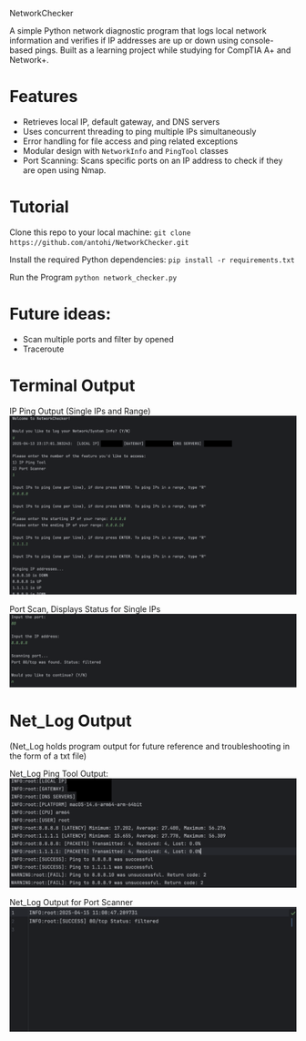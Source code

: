 NetworkChecker

A simple Python network diagnostic program that logs local network information and verifies if IP addresses are up or down using console-based pings. Built as a learning project while studying for CompTIA A+ and Network+.


# Features

- Retrieves local IP, default gateway, and DNS servers
- Uses concurrent threading to ping multiple IPs simultaneously
- Error handling for file access and ping related exceptions
- Modular design with `NetworkInfo` and `PingTool` classes
- Port Scanning: Scans specific ports on an IP address to check if they are open using Nmap.


# Tutorial

Clone this repo to your local machine:
`git clone https://github.com/antohi/NetworkChecker.git`

Install the required Python dependencies:
`pip install -r requirements.txt`

Run the Program
`python network_checker.py`

# Future ideas: 
- Scan multiple ports and filter by opened
- Traceroute
  
# Terminal Output 
IP Ping Output (Single IPs and Range)
![Scan Results](Assets/Screenshots/CMLOutputPings.png)

Port Scan, Displays Status for Single IPs 
![Scan Results](Assets/Screenshots/cml_port_scan.png)


# Net_Log Output
(Net_Log holds program output for future reference and troubleshooting in the form of a txt file)

Net_Log Ping Tool Output:
![Terminal View](Assets/Screenshots/Net_Log_Output_Pings.png)

Net_Log Output for Port Scanner
![Terminal View](Assets/Screenshots/net_log_port_scan.png)

